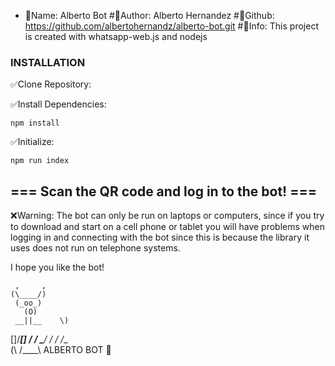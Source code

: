 - 🔷Name: Alberto Bot
#🔷Author: Alberto Hernandez
#🔷Github: https://github.com/albertohernandz/alberto-bot.git
#🔷Info: This project is created with whatsapp-web.js and nodejs

### INSTALLATION
✅Clone Repository:


✅Install Dependencies:
```
npm install
```

✅Initialize:
```
npm run index
```
## === Scan the QR code and log in to the bot! ===

❌Warning: The bot can only be run on laptops or computers, since if you try to download and start on a cell phone or tablet you will have problems when logging
in and connecting with the bot since this is because the library it uses does not run on telephone systems.


I hope you like the bot!

     ,     ,
    (\____/)      
     (_oo_)
       (O)
     __||__    \)
  []/______\[] /
  / \______/ \/
 /    /__\
(\   /____\    ALBERTO BOT 🤖
